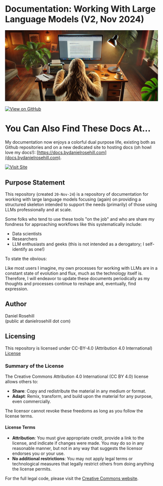 # Documentation: Working With Large Language Models (V2, Nov 2024)
![alt text](images/prompting-sloth.webp)

[![View on GitHub](https://img.shields.io/badge/View%20on-GitHub-181717?logo=github&logoColor=white)](https://github.com/danielrosehill/LLM-Workflow-Documentation)

# You Can Also Find These Docs At...

My documentation now enjoys a colorful dual purpose life, existing both as Github repositories and on a new dedicated site to hosting docs (oh howI love my docs!): [https://docs.bydanielrosehill.com](docs.bydanielrosehill.com).

[![Visit Site](https://img.shields.io/badge/Visit%20Site-blue)](https://docs.bydanielrosehill.com)

## Purpose Statement

This repository (created `20-Nov-24`) is a repository of documentation for working with large language models focusing (again) on providing a structured skeleton intended to support the needs (primarily) of those using LLMs professionally and at scale.

Some folks who tend to use these tools "on the job" and who are share my fondness for approaching workflows like this systematically include:

- Data scientists  
- Researchers  
- LLM enthusiasts and geeks (this is not intended as a derogatory; I self-identify as one!)

To state the obvious:

Like most users I imagine, my own processes for working with LLMs are in a constant state of evolution and flux, much as the technology itself is. Therefore, I will endeavor to update these documents periodically as my thoughts and processes continue to reshape and, eventually, find expression.

## Author

Daniel Rosehill  
(public at danielrosehill dot com)

## Licensing

This repository is licensed under CC-BY-4.0 (Attribution 4.0 International) 
[License](https://creativecommons.org/licenses/by/4.0/)

### Summary of the License
The Creative Commons Attribution 4.0 International (CC BY 4.0) license allows others to:
- **Share**: Copy and redistribute the material in any medium or format.
- **Adapt**: Remix, transform, and build upon the material for any purpose, even commercially.

The licensor cannot revoke these freedoms as long as you follow the license terms.

#### License Terms
- **Attribution**: You must give appropriate credit, provide a link to the license, and indicate if changes were made. You may do so in any reasonable manner, but not in any way that suggests the licensor endorses you or your use.
- **No additional restrictions**: You may not apply legal terms or technological measures that legally restrict others from doing anything the license permits.

For the full legal code, please visit the [Creative Commons website](https://creativecommons.org/licenses/by/4.0/legalcode).